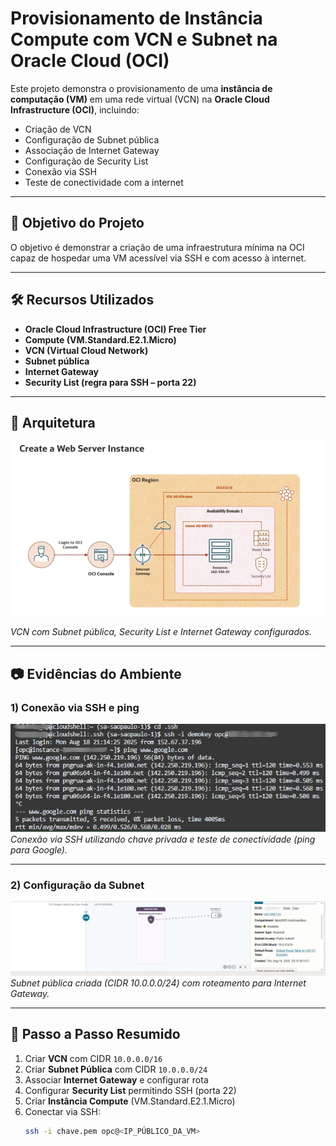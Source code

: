# Provisionamento de Instância Compute com VCN e Subnet na Oracle Cloud (OCI)

Este projeto demonstra o provisionamento de uma **instância de computação (VM)** em uma rede virtual (VCN) na **Oracle Cloud Infrastructure (OCI)**, incluindo:
- Criação de VCN
- Configuração de Subnet pública
- Associação de Internet Gateway
- Configuração de Security List
- Conexão via SSH
- Teste de conectividade com a internet

---

## 🚀 Objetivo do Projeto
O objetivo é demonstrar a criação de uma infraestrutura mínima na OCI capaz de hospedar uma VM acessível via SSH e com acesso à internet.

---

## 🛠️ Recursos Utilizados
- **Oracle Cloud Infrastructure (OCI) Free Tier**
- **Compute (VM.Standard.E2.1.Micro)**
- **VCN (Virtual Cloud Network)**
- **Subnet pública**
- **Internet Gateway**
- **Security List (regra para SSH – porta 22)**

---

## 📜 Arquitetura

![Arquitetura da rede](diagrama.png)

*VCN com Subnet pública, Security List e Internet Gateway configurados.*

---

## 📷 Evidências do Ambiente

### 1) Conexão via SSH e ping
[![SSH e Ping](screenshots/terminal.png)](screenshots/terminal.png)
*Conexão via SSH utilizando chave privada e teste de conectividade (ping para Google).*

---

### 2) Configuração da Subnet
[![Subnet OCI](screenshots/oci-subnet.jpg)](screenshots/oci-subnet.jpg)
*Subnet pública criada (CIDR 10.0.0.0/24) com roteamento para Internet Gateway.*

---

## 📌 Passo a Passo Resumido

1. Criar **VCN** com CIDR `10.0.0.0/16`
2. Criar **Subnet Pública** com CIDR `10.0.0.0/24`
3. Associar **Internet Gateway** e configurar rota
4. Configurar **Security List** permitindo SSH (porta 22)
5. Criar **Instância Compute** (VM.Standard.E2.1.Micro)
6. Conectar via SSH:
   ```bash
   ssh -i chave.pem opc@<IP_PÚBLICO_DA_VM>
